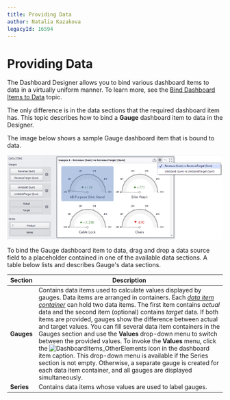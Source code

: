 ```yaml
---
title: Providing Data
author: Natalia Kazakova
legacyId: 16594
---
```

# Providing Data
The Dashboard Designer allows you to bind various dashboard items to data in a virtually uniform manner. To learn more, see the [Bind Dashboard Items to Data](../../bind-dashboard-items-to-data.md) topic.

The only difference is in the data sections that the required dashboard item has. This topic describes how to bind a **Gauge** dashboard item to data in the Designer.

The image below shows a sample Gauge dashboard item that is bound to data.

![GaugeProvidingData_Main](../../../../images/img117703.png)

To bind the Gauge dashboard item to data, drag and drop a data source field to a placeholder contained in one of the available data sections. A table below lists and describes Gauge's data sections.

| Section | Description |
|---|---|
| **Gauges** | Contains data items used to calculate values displayed by gauges. Data items are arranged in containers. Each _[data item container](../../ui-elements/data-items-pane.md)_ can hold two data items. The first item contains _actual_ data and the second item (optional) contains _target_ data. If both items are provided, gauges show the difference between actual and target values. You can fill several data item containers in the Gauges section and use the **Values** drop-down menu to switch between the provided values. To invoke the **Values** menu, click the ![DashboardItems_OtherElements](../../../../images/img20169.png) icon in the dashboard item caption. This drop-down menu is available if the Series section is not empty. Otherwise, a separate gauge is created for each data item container, and all gauges are displayed simultaneously. |
| **Series** | Contains data items whose values are used to label gauges. |